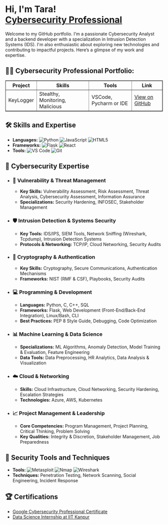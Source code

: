 <h1>Hi, I'm Tara! <br/><a href="https://github.com/KnownUser19"</a> <a href="https://www.linkedin.com/in/tarranikhitha/">Cybersecurity Professional</a></h1>

Welcome to my GitHub portfolio. I'm a passionate Cybersecurity Analyst and a backend developer with a specialization in Intrusion Detection Systems (IDS). I'm also enthusiastic about exploring new technologies and contributing to impactful projects. Here’s a glimpse of my work and expertise.

<h2>👨‍💻 Cybersecurity Professional Portfolio:</h2>

<table border="1" cellspacing="0" cellpadding="10">
  <tr>
    <th>Project</th>
    <th>Skills</th>
    <th>Tools</th>
    <th>Link</th>
  </tr>
  <tr>
    <td>KeyLogger</td>
    <td>Stealthy, Monitoring, Malicious</td>
    <td>VSCode, Pycharm or IDE </td>
    <td><a href="https://github.com/KnownUser19/XSS-Attack" target="_blank">View on GitHub</a></td>
  </tr>
  <!-- Add more projects as needed -->
</table>


[instagram]:https://www.instagram.com/tara1_909/?hl=en
[linkedin]: https://www.linkedin.com/in/tarranikhitha/


## 🛠️ Skills and Expertise

- **Languages:** ![Python](https://img.shields.io/badge/-Python-3776AB?style=flat&logo=python&logoColor=white) ![JavaScript](https://img.shields.io/badge/-JavaScript-F7DF1E?style=flat&logo=javascript&logoColor=black) ![HTML5](https://img.shields.io/badge/-HTML5-E34F26?style=flat&logo=html5&logoColor=white)
- **Frameworks:** ![Flask](https://img.shields.io/badge/-Flask-000000?style=flat&logo=flask&logoColor=white) ![React](https://img.shields.io/badge/-React-61DAFB?style=flat&logo=react&logoColor=black)
- **Tools:** ![VS Code](https://img.shields.io/badge/-VS%20Code-007ACC?style=flat&logo=visual-studio-code&logoColor=white) ![Git](https://img.shields.io/badge/-Git-F05032?style=flat&logo=git&logoColor=white)

## 🚀 **Cybersecurity Expertise**

- ### **🔐 Vulnerability & Threat Management**
  - **Key Skills:** Vulnerability Assessment, Risk Assessment, Threat Analysis, Cybersecurity Assessment, Information Assurance
  - **Specializations:** Security Hardening, INFOSEC, Stakeholder Management

- ### **🛡️ Intrusion Detection & Systems Security**
  - **Key Tools:** IDS/IPS, SIEM Tools, Network Sniffing (Wireshark, Tcpdump), Intrusion Detection Systems
  - **Protocols & Networking:** TCP/IP, Cloud Networking, Security Audits

- ### **🔑 Cryptography & Authentication**
  - **Key Skills:** Cryptography, Secure Communications, Authentication Mechanisms
  - **Frameworks:** NIST (RMF & CSF), Playbooks, Security Audits

- ### **💻 Programming & Development**
  - **Languages:** Python, C, C++, SQL
  - **Frameworks:** Flask, Web Development (Front-End/Back-End Integration), Linux/Bash, CLI
  - **Best Practices:** PEP 8 Style Guide, Debugging, Code Optimization

- ### **📊 Machine Learning & Data Science**
  - **Specializations:** ML Algorithms, Anomaly Detection, Model Training & Evaluation, Feature Engineering
  - **Data Tools:** Data Preprocessing, HR Analytics, Data Analysis & Visualization

- ### **☁️ Cloud & Networking**
  - **Skills:** Cloud Infrastructure, Cloud Networking, Security Hardening, Escalation Strategies
  - **Technologies:** Azure, AWS, Kubernetes

- ### **📈 Project Management & Leadership**
  - **Core Competencies:** Program Management, Project Planning, Critical Thinking, Problem Solving
  - **Key Qualities:** Integrity & Discretion, Stakeholder Management, Job Preparedness



## 🔧 Security Tools and Techniques

- **Tools:** ![Metasploit](https://img.shields.io/badge/-Metasploit-7C3F2F?style=flat&logo=metasploit&logoColor=white) ![Nmap](https://img.shields.io/badge/-Nmap-000000?style=flat&logo=nmap&logoColor=white) ![Wireshark](https://img.shields.io/badge/-Wireshark-1679A7?style=flat&logo=wireshark&logoColor=white)
- **Techniques:** Penetration Testing, Network Scanning, Social Engineering, Incident Response


## 🏆 Certifications

- [Google Cybersecurity Professional Certificate](https://www.coursera.org/account/accomplishments/certificate/XYZ123)
- [Data Science Internship at IIT Kanpur](https://www.linkedin.com/in/tara-datascience)

  
<!--
**KnownUser19/KnownUser19#** is a ✨ _special_ ✨ repository because its `README.md` (this file) appears on your GitHub profile.

Here are some ideas to get you started:

- 🔭 I’m currently working on ...
- 🌱 I’m currently learning ...
- 👯 I’m looking to collaborate on ...
- 🤔 I’m looking for help with ...
- 💬 Ask me about ...
- 📫 How to reach me: ...
- 😄 Pronouns: ...
- ⚡ Fun fact: ...
-->
